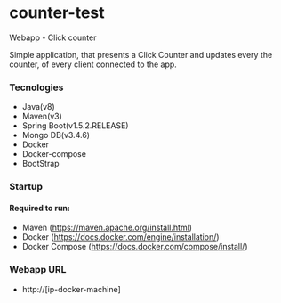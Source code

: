 # counter-test
Webapp - Click counter

Simple application, that presents a Click Counter and updates every the counter, of every client connected to the app.

### Tecnologies

- Java(v8)
- Maven(v3)
- Spring Boot(v1.5.2.RELEASE)
- Mongo DB(v3.4.6)
- Docker
- Docker-compose
- BootStrap

### Startup
#### Required to run:

- Maven (https://maven.apache.org/install.html)
- Docker (https://docs.docker.com/engine/installation/)
- Docker Compose (https://docs.docker.com/compose/install/)

### Webapp URL

- http://[ip-docker-machine]
